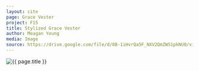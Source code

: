 ```yaml
---
layout: cite
page: Grace Vester
project: F15
title: Stylized Grace Vester
author: Meagan Young
media: Image
source: https://drive.google.com/file/d/0B-1iHvrQa5F_NXV2QmZWS1pkNU0/view?usp=sharing
---
```

![{{ page.title }}](/projects/F15/characters/grace/gracestyle.jpg)
